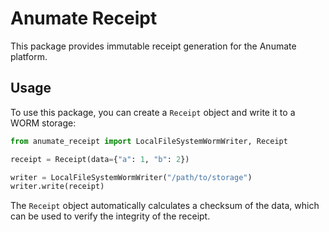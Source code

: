 # Anumate Receipt

This package provides immutable receipt generation for the Anumate platform.

## Usage

To use this package, you can create a `Receipt` object and write it to a WORM storage:

```python
from anumate_receipt import LocalFileSystemWormWriter, Receipt

receipt = Receipt(data={"a": 1, "b": 2})

writer = LocalFileSystemWormWriter("/path/to/storage")
writer.write(receipt)
```

The `Receipt` object automatically calculates a checksum of the data, which can be used to verify the integrity of the receipt.
